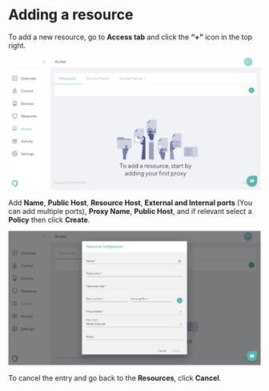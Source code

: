 # Adding a resource

To add a new resource, go to **Access tab** and click the **“+”** icon in the top right. 

![Control Screen](imgs/access_resources.png)

Add **Name**, **Public Host**, **Resource Host**, **External and Internal ports** (You can add multiple ports), **Proxy Name**, **Public Host**, and if relevant select a **Policy** then click **Create**.  

![Add Group](imgs/access_add_resource.png)

To cancel the entry and go back to the **Resources**, click **Cancel**.
